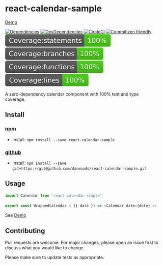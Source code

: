 <!-- TITLE/ -->

<h1>react-calendar-sample</h1>

<!-- /TITLE -->

[Demo](https://danwoods.github.io/react-calendar-sample)

[![Dependencies](https://img.shields.io/david/danwoods/react-calendar-sample.svg)](https://david-dm.org/danwoods/react-calendar-sample)
[![DevDependencies](https://img.shields.io/david/dev/danwoods/react-calendar-sample.svg)](https://david-dm.org/danwoods/react-calendar-sample#info=devDependencies)
[![CircleCi](https://circleci.com/gh/danwoods/react-calendar-sample/tree/master.svg?style=shield)](https://circleci.com/gh/danwoods/react-calendar-sample/tree/master)
[![Commitizen friendly](https://img.shields.io/badge/commitizen-friendly-brightgreen.svg)](http://commitizen.github.io/cz-cli/)
![Statements](./assets/badge-statements.svg)
![Branches](./assets/badge-branches.svg)
![Functions](./assets/badge-functions.svg)
![Lines](./assets/badge-lines.svg)

<!-- DESCRIPTION/ -->

A zero-dependency calendar component with 100% test and type coverage.

<!-- /DESCRIPTION -->

<h2>Install</h2>

<a href="https://npmjs.com" title="npm is a package manager for javascript"><h3>npm</h3></a>
<ul>
<li>Install: <code>npm install --save react-calendar-sample</code></li>
</ul>

<a href="https://github.com" title="github is a version control hosting provider"><h3>github</h3></a>
<ul>
<li>Install: <code>npm install --save git+https://git@github.com/danwoods/react-calendar-sample.git</code></li>
</ul>


## Usage

```javascript
import Calendar from 'react-calendar-simple'

export const WrappedCalendar = ({ date }) => <Calendar date={date} />
```

See [Demo](https://danwoods.github.io/react-calendar-sample)

## Contributing

Pull requests are welcome. For major changes, please open an issue first to discuss what you would like to change.

Please make sure to update tests as appropriate.
